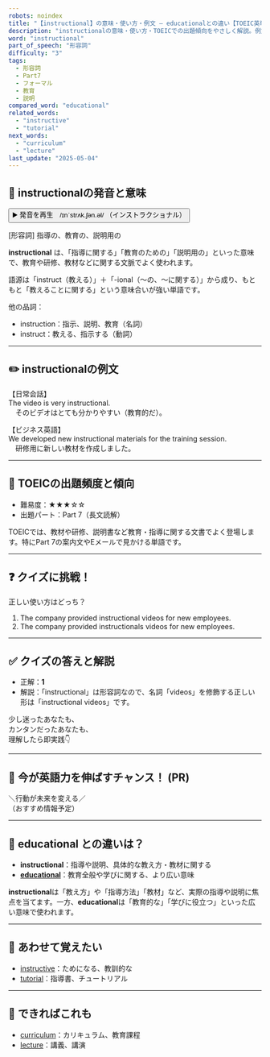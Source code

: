 ```yaml
---
robots: noindex
title: "【instructional】の意味・使い方・例文 ― educationalとの違い【TOEIC英単語】"
description: "instructionalの意味・使い方・TOEICでの出題傾向をやさしく解説。例文・クイズ付きでeducationalとの違いもわかりやすく学べます。"
word: "instructional"
part_of_speech: "形容詞"
difficulty: "3"
tags:
  - 形容詞
  - Part7
  - フォーマル
  - 教育
  - 説明
compared_word: "educational"
related_words:
  - "instructive"
  - "tutorial"
next_words:
  - "curriculum"
  - "lecture"
last_update: "2025-05-04"
---
```


## 🔰 instructionalの発音と意味

<button class="play-audio" onclick="playTTS('instructional')">
  <span class="play-audio-main">
    ▶️ 発音を再生　/ɪnˈstrʌk.ʃən.əl/
  </span>
  <span class="play-audio-sub">
    （インストラクショナル）
  </span>
</button>

[形容詞] 指導の、教育の、説明用の

**instructional** は、「指導に関する」「教育のための」「説明用の」といった意味で、教育や研修、教材などに関する文脈でよく使われます。

語源は「instruct（教える）」＋「-ional（～の、～に関する）」から成り、もともと「教えることに関する」という意味合いが強い単語です。

他の品詞：  
- instruction：指示、説明、教育（名詞）
- instruct：教える、指示する（動詞）

---

## ✏️ instructionalの例文

【日常会話】  
The video is very instructional.  
　そのビデオはとても分かりやすい（教育的だ）。

【ビジネス英語】  
We developed new instructional materials for the training session.  
　研修用に新しい教材を作成しました。

---

## 🎯 TOEICの出題頻度と傾向

- 難易度：★★★☆☆
- 出題パート：Part 7（長文読解）

TOEICでは、教材や研修、説明書など教育・指導に関する文書でよく登場します。特にPart 7の案内文やEメールで見かける単語です。

---

## ❓ クイズに挑戦！

正しい使い方はどっち？

1. The company provided instructional videos for new employees.  
2. The company provided instructionals videos for new employees.

---

## ✅ クイズの答えと解説

- 正解：**1**
- 解説：「instructional」は形容詞なので、名詞「videos」を修飾する正しい形は「instructional videos」です。

少し迷ったあなたも、  
カンタンだったあなたも、  
理解したら即実践👇️

---

## 🚀 今が英語力を伸ばすチャンス！ (PR)

<div class="info-center">
＼行動が未来を変える／<br>  
（おすすめ情報予定）
</div>

---

## 🤔  educational との違いは？

- **instructional**：指導や説明、具体的な教え方・教材に関する
- **[educational](/word/educational/)**：教育全般や学びに関する、より広い意味

**instructional**は「教え方」や「指導方法」「教材」など、実際の指導や説明に焦点を当てます。一方、**educational**は「教育的な」「学びに役立つ」といった広い意味で使われます。

---

## 🧩 あわせて覚えたい

- [instructive](/word/instructive/)：ためになる、教訓的な
- [tutorial](/word/tutorial/)：指導書、チュートリアル

---

## 📖 できればこれも

- [curriculum](/word/curriculum/)：カリキュラム、教育課程
- [lecture](/word/lecture/)：講義、講演

<!-- cvid: aid23_bid14 -->

